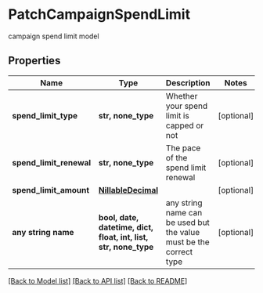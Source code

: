 # PatchCampaignSpendLimit

campaign spend limit model

## Properties
Name | Type | Description | Notes
------------ | ------------- | ------------- | -------------
**spend_limit_type** | **str, none_type** | Whether your spend limit is capped or not | [optional] 
**spend_limit_renewal** | **str, none_type** | The pace of the spend limit renewal | [optional] 
**spend_limit_amount** | [**NillableDecimal**](NillableDecimal.md) |  | [optional] 
**any string name** | **bool, date, datetime, dict, float, int, list, str, none_type** | any string name can be used but the value must be the correct type | [optional]

[[Back to Model list]](../README.md#documentation-for-models) [[Back to API list]](../README.md#documentation-for-api-endpoints) [[Back to README]](../README.md)


